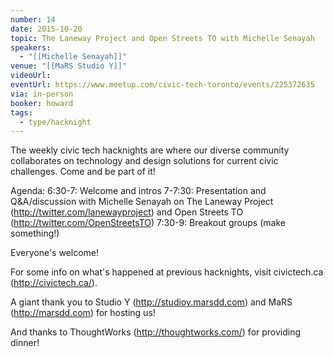 ```yaml
---
number: 14
date: 2015-10-20
topic: The Laneway Project and Open Streets TO with Michelle Senayah
speakers:
  - "[[Michelle Senayah]]"
venue: "[[MaRS Studio Y]]"
videoUrl: 
eventUrl: https://www.meetup.com/civic-tech-toronto/events/225372635
via: in-person
booker: howard
tags:
  - type/hacknight
---
```


The weekly civic tech hacknights are where our diverse community collaborates on technology and design solutions for current civic challenges. Come and be part of it!

Agenda:
6:30-7: Welcome and intros
7-7:30: Presentation and Q&A/discussion with Michelle Senayah on The Laneway Project (http://twitter.com/lanewayproject) and Open Streets TO (http://twitter.com/OpenStreetsTO)
7:30-9: Breakout groups (make something!)

Everyone's welcome!

For some info on what's happened at previous hacknights, visit civictech.ca (http://civictech.ca/).

A giant thank you to Studio Y (http://studioy.marsdd.com) and MaRS (http://marsdd.com) for hosting us!

And thanks to ThoughtWorks (http://thoughtworks.com/) for providing dinner!